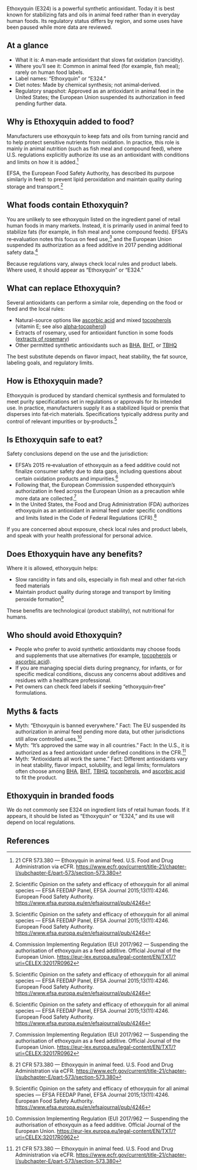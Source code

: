 Ethoxyquin (E324) is a powerful synthetic antioxidant. Today it is best known for stabilizing fats and oils in animal feed rather than in everyday human foods. Its regulatory status differs by region, and some uses have been paused while more data are reviewed.
<!--more-->

## At a glance
- What it is: A man‑made antioxidant that slows fat oxidation (rancidity).
- Where you’ll see it: Common in animal feed (for example, fish meal); rarely on human food labels.
- Label names: “Ethoxyquin” or “E324.”
- Diet notes: Made by chemical synthesis; not animal‑derived.
- Regulatory snapshot: Approved as an antioxidant in animal feed in the United States; the European Union suspended its authorization in feed pending further data.

## Why is Ethoxyquin added to food?
Manufacturers use ethoxyquin to keep fats and oils from turning rancid and to help protect sensitive nutrients from oxidation. In practice, this role is mainly in animal nutrition (such as fish meal and compound feed), where U.S. regulations explicitly authorize its use as an antioxidant with conditions and limits on how it is added.[^1]

EFSA, the European Food Safety Authority, has described its purpose similarly in feed: to prevent lipid peroxidation and maintain quality during storage and transport.[^2]

## What foods contain Ethoxyquin?
You are unlikely to see ethoxyquin listed on the ingredient panel of retail human foods in many markets. Instead, it is primarily used in animal feed to stabilize fats (for example, in fish meal and some compound feeds). EFSA’s re‑evaluation notes this focus on feed use,[^2] and the European Union suspended its authorization as a feed additive in 2017 pending additional safety data.[^3]

Because regulations vary, always check local rules and product labels. Where used, it should appear as “Ethoxyquin” or “E324.”

## What can replace Ethoxyquin?
Several antioxidants can perform a similar role, depending on the food or feed and the local rules:
- Natural-source options like [ascorbic acid](/e300-ascorbic-acid) and mixed [tocopherols](/e306-tocopherol-rich-extract) (vitamin E; see also [alpha‑tocopherol](/e307-alpha-tocopherol))
- Extracts of rosemary, used for antioxidant function in some foods ([extracts of rosemary](/e392-extracts-of-rosemary))
- Other permitted synthetic antioxidants such as [BHA](/e320-butylated-hydroxyanisole-bha), [BHT](/e321-butylated-hydroxytoluene), or [TBHQ](/e319-tertiary-butylhydroquinone-tbhq)

The best substitute depends on flavor impact, heat stability, the fat source, labeling goals, and regulatory limits.

## How is Ethoxyquin made?
Ethoxyquin is produced by standard chemical synthesis and formulated to meet purity specifications set in regulations or approvals for its intended use. In practice, manufacturers supply it as a stabilized liquid or premix that disperses into fat‑rich materials. Specifications typically address purity and control of relevant impurities or by‑products.[^2]

## Is Ethoxyquin safe to eat?
Safety conclusions depend on the use and the jurisdiction:
- EFSA’s 2015 re‑evaluation of ethoxyquin as a feed additive could not finalize consumer safety due to data gaps, including questions about certain oxidation products and impurities.[^2]
- Following that, the European Commission suspended ethoxyquin’s authorization in feed across the European Union as a precaution while more data are collected.[^3]
- In the United States, the Food and Drug Administration (FDA) authorizes ethoxyquin as an antioxidant in animal feed under specific conditions and limits listed in the Code of Federal Regulations (CFR).[^1]

If you are concerned about exposure, check local rules and product labels, and speak with your health professional for personal advice.

## Does Ethoxyquin have any benefits?
Where it is allowed, ethoxyquin helps:
- Slow rancidity in fats and oils, especially in fish meal and other fat‑rich feed materials
- Maintain product quality during storage and transport by limiting peroxide formation[^2]

These benefits are technological (product stability), not nutritional for humans.

## Who should avoid Ethoxyquin?
- People who prefer to avoid synthetic antioxidants may choose foods and supplements that use alternatives (for example, [tocopherols](/e306-tocopherol-rich-extract) or [ascorbic acid](/e300-ascorbic-acid)).
- If you are managing special diets during pregnancy, for infants, or for specific medical conditions, discuss any concerns about additives and residues with a healthcare professional.
- Pet owners can check feed labels if seeking “ethoxyquin‑free” formulations.

## Myths & facts
- Myth: “Ethoxyquin is banned everywhere.” Fact: The EU suspended its authorization in animal feed pending more data, but other jurisdictions still allow controlled uses.[^3]
- Myth: “It’s approved the same way in all countries.” Fact: In the U.S., it is authorized as a feed antioxidant under defined conditions in the CFR.[^1]
- Myth: “Antioxidants all work the same.” Fact: Different antioxidants vary in heat stability, flavor impact, solubility, and legal limits; formulators often choose among [BHA](/e320-butylated-hydroxyanisole-bha), [BHT](/e321-butylated-hydroxytoluene), [TBHQ](/e319-tertiary-butylhydroquinone-tbhq), [tocopherols](/e306-tocopherol-rich-extract), and [ascorbic acid](/e300-ascorbic-acid) to fit the product.

## Ethoxyquin in branded foods
We do not commonly see E324 on ingredient lists of retail human foods. If it appears, it should be listed as “Ethoxyquin” or “E324,” and its use will depend on local regulations.

## References
[^1]: 21 CFR 573.380 — Ethoxyquin in animal feed. U.S. Food and Drug Administration via eCFR. https://www.ecfr.gov/current/title-21/chapter-I/subchapter-E/part-573/section-573.380
[^2]: Scientific Opinion on the safety and efficacy of ethoxyquin for all animal species — EFSA FEEDAP Panel, EFSA Journal 2015;13(11):4246. European Food Safety Authority. https://www.efsa.europa.eu/en/efsajournal/pub/4246
[^3]: Commission Implementing Regulation (EU) 2017/962 — Suspending the authorisation of ethoxyquin as a feed additive. Official Journal of the European Union. https://eur-lex.europa.eu/legal-content/EN/TXT/?uri=CELEX:32017R0962
